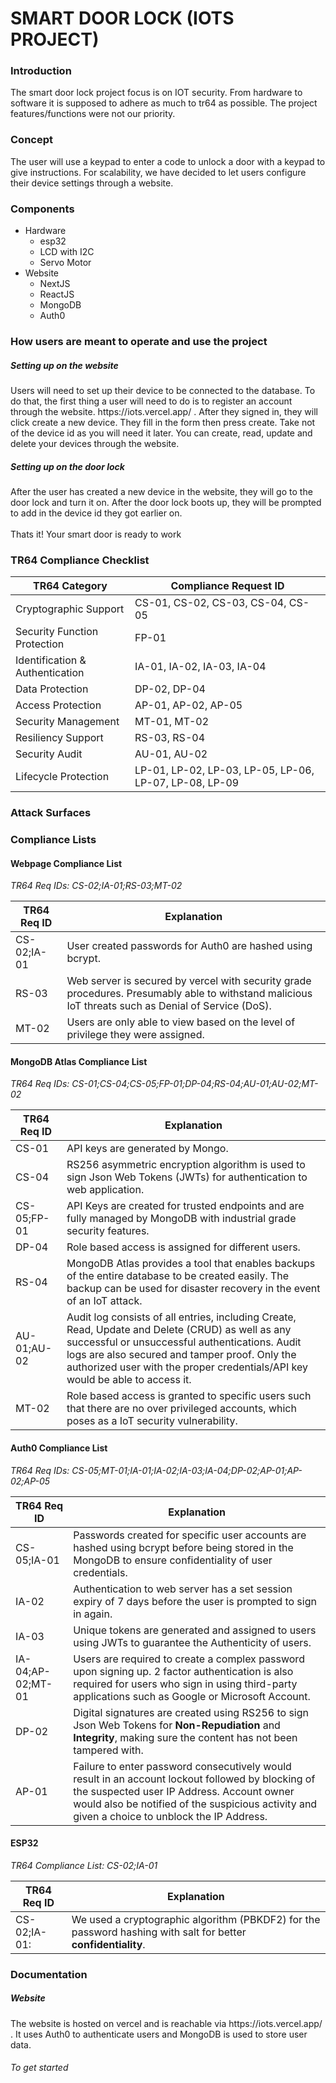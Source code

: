 <h1>SMART DOOR LOCK (IOTS PROJECT)</h1>

<h3>Introduction</h3>
The smart door lock project focus is on IOT security. From hardware to software it is supposed to adhere as much to tr64 as possible. The project features/functions were not our priority. 

<h3>Concept</h3>
The user will use a keypad to enter a code to unlock a door with a keypad to give instructions. For scalability, we have decided to let users configure their device settings through a website.
</br>

<h3>Components</h3>
<ul>
  <li>Hardware
    <ul>
      <li>esp32</li>
      <li>LCD with I2C</li>
      <li>Servo Motor</li>
    </ul>
  </li>
  <li>Website
    <ul>
      <li>NextJS</li>
      <li>ReactJS</li>
      <li>MongoDB</li>
      <li>Auth0</li>
    </ul>
  </li>
</ul>
<h3>How users are meant to operate and use the project</h3>
<h5>Setting up on the website</h5>
Users will need to set up their device to be connected to the database. To do that, the first thing a user will need to do is to register an account through the website. https://iots.vercel.app/ . After they signed in, they will click create a new device. They fill in the form then press create. Take not of the device id as you will need it later. You can create, read, update and delete your devices through the website.

<h5>Setting up on the door lock</h5>
After the user has created a new device in the website, they will go to the door lock and turn it on. After the door lock boots up, they will be prompted to add in the device id they got earlier on. 
</br>
</br>
Thats it! Your smart door is ready to work

<h3>TR64 Compliance Checklist</h3>

|  TR64 Category  |  Compliance Request ID  |
| ------------- | ------------- |
| Cryptographic Support  | CS-01, CS-02, CS-03, CS-04, CS-05  |
| Security Function Protection  | FP-01  |
| Identification & Authentication  | IA-01, IA-02, IA-03, IA-04  |
| Data Protection  | DP-02, DP-04  |
| Access Protection  | AP-01, AP-02, AP-05  |
| Security Management  |  MT-01, MT-02  |
| Resiliency Support  | RS-03, RS-04  |
| Security Audit  | AU-01, AU-02  |
| Lifecycle Protection  | LP-01, LP-02, LP-03, LP-05, LP-06, LP-07, LP-08, LP-09  |

<h3>Attack Surfaces</h3>

<h3>Compliance Lists</h3>

<h4>Webpage Compliance List</h4> 
<i>TR64 Req IDs: CS-02;IA-01;RS-03;MT-02</i>

|  TR64 Req ID  |  Explanation  |
|  -------------  |  -------------  |
|  CS-02;IA-01  |  User created passwords for Auth0 are hashed using bcrypt.  |
|  RS-03  |  Web server is secured by vercel with security grade procedures. Presumably able to withstand malicious IoT threats such as Denial of Service (DoS).  |
|  MT-02  |  Users are only able to view based on the level of privilege they were assigned.  |

<h4>MongoDB Atlas Compliance List</h4>
<i>TR64 Req IDs: CS-01;CS-04;CS-05;FP-01;DP-04;RS-04;AU-01;AU-02;MT-02 </i></br>

|  TR64 Req ID  |  Explanation  |
|  -------------  |  -------------  |
|  CS-01  |  API keys are generated by Mongo.  |
|  CS-04  |  RS256 asymmetric encryption algorithm is used to sign Json Web Tokens (JWTs) for authentication to web application.  |
|  CS-05;FP-01  |  API Keys are created for trusted endpoints and are fully managed by MongoDB with industrial grade security features.  |
|  DP-04  |  Role based access is assigned for different users.  |
|  RS-04  |  MongoDB Atlas provides a tool that enables backups of the entire database to be created easily. The backup can be used for disaster recovery in the event of an IoT attack.  |
|  AU-01;AU-02  |  Audit log consists of all entries, including Create, Read, Update and Delete (CRUD) as well as any successful or unsuccessful authentications. Audit logs are also secured and tamper proof. Only the authorized user with the proper credentials/API key would be able  to access it.  |
|  MT-02  |  Role based access is granted to specific users such that there are no over privileged accounts, which poses as a IoT security vulnerability.  |

<h4>Auth0 Compliance List </h4>
<i>TR64 Req IDs: CS-05;MT-01;IA-01;IA-02;IA-03;IA-04;DP-02;AP-01;AP-02;AP-05</i> </br>

|  TR64 Req ID  |  Explanation  |
|  -------------  |  -------------  |
|  CS-05;IA-01  |  Passwords created for specific user accounts are hashed using bcrypt before being stored in the MongoDB to ensure <bold>confidentiality</bold> of user credentials.  |
|  IA-02  |  Authentication to web server has a set session expiry of 7 days before the user is prompted to sign in again.  |
|  IA-03  |  Unique tokens are generated and assigned to users using JWTs to guarantee the Authenticity of users.  |
|  IA-04;AP-02;MT-01  |  Users are required to create a complex password upon signing up. 2 factor authentication is also required for users who sign in using third-party applications such as Google or Microsoft Account.  |
|  DP-02  |  Digital signatures are created using RS256 to sign Json Web Tokens for <b>Non-Repudiation</b> and <b>Integrity</b>, making sure the content has not been tampered with.  |
|  AP-01  |  Failure to enter password consecutively would result in an account lockout followed by blocking of the suspected user IP Address. Account owner would also be notified of the suspicious activity and given a choice to unblock the IP Address.  |

<h4>ESP32</h4> 
<i>TR64 Compliance List: CS-02;IA-01</i> </br>

|  TR64 Req ID  |  Explanation  |
|  -------------  |  -------------  |
|  CS-02;IA-01:  |  We used a cryptographic algorithm (PBKDF2) for the password hashing with salt for better <b>confidentiality</b>.  |

<h3>Documentation</h3>
<h5>Website</h5>
The website is hosted on vercel and is reachable via https://iots.vercel.app/ . It uses Auth0 to authenticate users and MongoDB is used to store user data.

<h6>To get started</h6>
